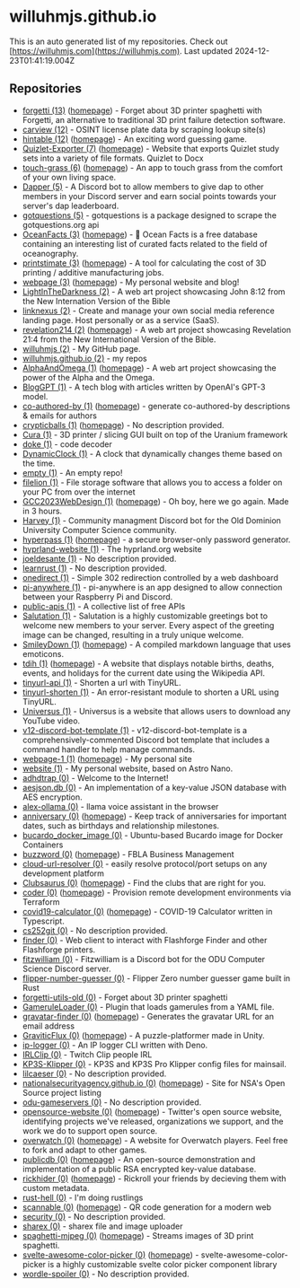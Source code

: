 # willuhmjs.github.io

This is an auto generated list of my repositories. Check out [https://willuhmjs.com](https://willuhmjs.com). Last updated 2024-12-23T01:41:19.004Z 

## Repositories
- [forgetti (13)](https://github.com/willuhmjs/forgetti) ([homepage](https://willuhmjs.github.io/forgetti/)) - Forget about 3D printer spaghetti with Forgetti, an alternative to traditional 3D print failure detection software.
- [carview (12)](https://github.com/willuhmjs/carview)  - OSINT license plate data by scraping lookup site(s)
- [hintable (12)](https://github.com/willuhmjs/hintable) ([homepage](https://hintable.me)) - An exciting word guessing game.
- [Quizlet-Exporter (7)](https://github.com/willuhmjs/Quizlet-Exporter) ([homepage](https://willuhmjs.github.io/Quizlet-Exporter)) - Website that exports Quizlet study sets into a variety of file formats. Quizlet to Docx
- [touch-grass (6)](https://github.com/willuhmjs/touch-grass) ([homepage](https://willuhmjs.github.io/touch-grass/)) - An app to touch grass from the comfort of your own living space.
- [Dapper (5)](https://github.com/willuhmjs/Dapper)  - A Discord bot to allow members to give dap to other members in your Discord server and earn social points towards your server's dap leaderboard.
- [gotquestions (5)](https://github.com/willuhmjs/gotquestions)  - gotquestions is a package designed to scrape the gotquestions.org api
- [OceanFacts (3)](https://github.com/willuhmjs/OceanFacts) ([homepage](https://willuhmjs.github.io/OceanFacts)) - 🌊 Ocean Facts is a free database containing an interesting list of curated facts related to the field of oceanography.
- [printstimate (3)](https://github.com/willuhmjs/printstimate) ([homepage](https://willuhmjs.github.io/printstimate/)) - A tool for calculating the cost of 3D printing / additive manufacturing jobs.
- [webpage (3)](https://github.com/willuhmjs/webpage) ([homepage](https://willuhmjs.com/)) - My personal website and blog!
- [LightInTheDarkness (2)](https://github.com/willuhmjs/LightInTheDarkness)  - A web art project showcasing John 8:12 from the New Internation Version of the Bible
- [linknexus (2)](https://github.com/willuhmjs/linknexus)  - Create and manage your own social media reference landing page. Host personally or as a service (SaaS).
- [revelation214 (2)](https://github.com/willuhmjs/revelation214) ([homepage](https://willuhmjs.github.io/revelation214/)) - A web art project showcasing Revelation 21:4 from the New International Version of the Bible.
- [willuhmjs (2)](https://github.com/willuhmjs/willuhmjs)  - My GitHub page.
- [willuhmjs.github.io (2)](https://github.com/willuhmjs/willuhmjs.github.io)  - my repos
- [AlphaAndOmega (1)](https://github.com/willuhmjs/AlphaAndOmega) ([homepage](https://willuhm-js.github.io/AlphaAndOmega)) - A web art project showcasing the power of the Alpha and the Omega.
- [BlogGPT (1)](https://github.com/willuhmjs/BlogGPT)  - A tech blog with articles written by OpenAI's GPT-3 model.
- [co-authored-by (1)](https://github.com/willuhmjs/co-authored-by) ([homepage](https://leodog896.github.io/co-authored-by/)) - generate co-authored-by descriptions & emails for authors
- [crypticballs (1)](https://github.com/willuhmjs/crypticballs) ([homepage](https://willuhmjs.github.io/crypticballs/)) - No description provided.
- [Cura (1)](https://github.com/willuhmjs/Cura)  - 3D printer / slicing GUI built on top of the Uranium framework
- [doke (1)](https://github.com/willuhmjs/doke)  - code decoder
- [DynamicClock (1)](https://github.com/willuhmjs/DynamicClock)  - A clock that dynamically changes theme based on the time.
- [empty (1)](https://github.com/willuhmjs/empty)  - An empty repo!
- [filelion (1)](https://github.com/willuhmjs/filelion)  - File storage software that allows you to access a folder on your PC from over the internet
- [GCC2023WebDesign (1)](https://github.com/willuhmjs/GCC2023WebDesign) ([homepage](https://willuhmjs.github.io/GCC2023WebDesign/)) - Oh boy, here we go again. Made in 3 hours.
- [Harvey (1)](https://github.com/willuhmjs/Harvey)  - Community managment Discord bot for the Old Dominion University Computer Science community.
- [hyperpass (1)](https://github.com/willuhmjs/hyperpass) ([homepage](https://willuhmjs.github.io/hyperpass/)) - a secure browser-only password generator.
- [hyprland-website (1)](https://github.com/willuhmjs/hyprland-website)  - The hyprland.org website
- [joeldesante (1)](https://github.com/willuhmjs/joeldesante)  - No description provided.
- [learnrust (1)](https://github.com/willuhmjs/learnrust)  - No description provided.
- [onedirect (1)](https://github.com/willuhmjs/onedirect)  - Simple 302 redirection controlled by a web dashboard
- [pi-anywhere (1)](https://github.com/willuhmjs/pi-anywhere)  - pi-anywhere is an app designed to allow connection between your Raspberry Pi and Discord.
- [public-apis (1)](https://github.com/willuhmjs/public-apis)  - A collective list of free APIs
- [Salutation (1)](https://github.com/willuhmjs/Salutation)  - Salutation is a highly customizable greetings bot to welcome new members to your server. Every aspect of the greeting image can be changed, resulting in a truly unique welcome.
- [SmileyDown (1)](https://github.com/willuhmjs/SmileyDown) ([homepage](https://willuhmjs.github.io/SmileyDown/)) - A compiled markdown language that uses emoticons.
- [tdih (1)](https://github.com/willuhmjs/tdih) ([homepage](https://willuhmjs.github.io/tdih/)) - A website that displays notable births, deaths, events, and holidays for the current date using the Wikipedia API.
- [tinyurl-api (1)](https://github.com/willuhmjs/tinyurl-api)  - Shorten a url with TinyURL.
- [tinyurl-shorten (1)](https://github.com/willuhmjs/tinyurl-shorten)  - An error-resistant module to shorten a URL using TinyURL.
- [Universus (1)](https://github.com/willuhmjs/Universus)  - Universus is a website that allows users to download any YouTube video.
- [v12-discord-bot-template (1)](https://github.com/willuhmjs/v12-discord-bot-template)  - v12-discord-bot-template is a comprehensively-commented Discord bot template that includes a command handler to help manage commands.
- [webpage-1 (1)](https://github.com/willuhmjs/webpage-1) ([homepage](https://leodog896.com)) - My personal site
- [website (1)](https://github.com/willuhmjs/website)  - My personal website, based on Astro Nano.
- [adhdtrap (0)](https://github.com/willuhmjs/adhdtrap)  - Welcome to the Internet!
- [aesjson.db (0)](https://github.com/willuhmjs/aesjson.db)  - An implementation of a key-value JSON database with AES encryption.
- [alex-ollama (0)](https://github.com/willuhmjs/alex-ollama)  - llama voice assistant in the browser
- [anniversary (0)](https://github.com/willuhmjs/anniversary) ([homepage](https://willuhmjs.github.io/anniversary/)) - Keep track of anniversaries for important dates, such as birthdays and relationship milestones.
- [bucardo_docker_image (0)](https://github.com/willuhmjs/bucardo_docker_image)  - Ubuntu-based Bucardo image for Docker Containers
- [buzzword (0)](https://github.com/willuhmjs/buzzword) ([homepage](https://willuhmjs.github.io/buzzword/)) - FBLA Business Management
- [cloud-url-resolver (0)](https://github.com/willuhmjs/cloud-url-resolver)  - easily resolve protocol/port setups on any development platform
- [Clubsaurus (0)](https://github.com/willuhmjs/Clubsaurus) ([homepage](https://clubsaur.us)) - Find the clubs that are right for you.
- [coder (0)](https://github.com/willuhmjs/coder) ([homepage](https://coder.com)) - Provision remote development environments via Terraform
- [covid19-calculator (0)](https://github.com/willuhmjs/covid19-calculator) ([homepage](https://www.npmjs.com/package/@deptofdefense/covid19-calculator)) - COVID-19 Calculator written in Typescript.
- [cs252git (0)](https://github.com/willuhmjs/cs252git)  - No description provided.
- [finder (0)](https://github.com/willuhmjs/finder)  - Web client to interact with Flashforge Finder and other Flashforge printers.
- [fitzwilliam (0)](https://github.com/willuhmjs/fitzwilliam)  - Fitzwilliam is a Discord bot for the ODU Computer Science Discord server.
- [flipper-number-guesser (0)](https://github.com/willuhmjs/flipper-number-guesser)  - Flipper Zero number guesser game built in Rust
- [forgetti-utils-old (0)](https://github.com/willuhmjs/forgetti-utils-old)  - Forget about 3D printer spaghetti
- [GameruleLoader (0)](https://github.com/willuhmjs/GameruleLoader)  - Plugin that loads gamerules from a YAML file.
- [gravatar-finder (0)](https://github.com/willuhmjs/gravatar-finder) ([homepage](https://willuhmjs.github.io/gravatar-finder/)) - Generates the gravatar URL for an email address
- [GraviticFlux (0)](https://github.com/willuhmjs/GraviticFlux) ([homepage](https://willuhmjs.github.io/GraviticFlux/)) - A puzzle-platformer made in Unity.
- [ip-logger (0)](https://github.com/willuhmjs/ip-logger)  - An IP logger CLI written with Deno.
- [IRLClip (0)](https://github.com/willuhmjs/IRLClip)  - Twitch Clip people IRL
- [KP3S-Klipper (0)](https://github.com/willuhmjs/KP3S-Klipper)  - KP3S and KP3S Pro Klipper config files for mainsail.
- [lilcaeser (0)](https://github.com/willuhmjs/lilcaeser)  - No description provided.
- [nationalsecurityagency.github.io (0)](https://github.com/willuhmjs/nationalsecurityagency.github.io) ([homepage](https://willuhmjs.github.io/nationalsecurityagency.github.io/)) - Site for NSA's Open Source project listing
- [odu-gameservers (0)](https://github.com/willuhmjs/odu-gameservers)  - No description provided.
- [opensource-website (0)](https://github.com/willuhmjs/opensource-website) ([homepage](https://opensource.twitter.dev)) - Twitter's open source website, identifying projects we've released, organizations we support, and the work we do to support open source.
- [overwatch (0)](https://github.com/willuhmjs/overwatch) ([homepage](https://willuhmjs.github.io/overwatch/)) - A website for Overwatch players. Feel free to fork and adapt to other games.
- [publicdb (0)](https://github.com/willuhmjs/publicdb) ([homepage](https://publicdb.vercel.app)) - An open-source demonstration and implementation of a public RSA encrypted key-value database.
- [rickhider (0)](https://github.com/willuhmjs/rickhider) ([homepage](https://rickhider.vercel.app)) - Rickroll your friends by decieving them with custom metadata.
- [rust-hell (0)](https://github.com/willuhmjs/rust-hell)  - I'm doing rustlings
- [scannable (0)](https://github.com/willuhmjs/scannable) ([homepage](https://leodog896.github.io/scannable/)) - QR code generation for a modern web
- [security (0)](https://github.com/willuhmjs/security)  - No description provided.
- [sharex (0)](https://github.com/willuhmjs/sharex)  - sharex file and image uploader
- [spaghetti-mjpeg (0)](https://github.com/willuhmjs/spaghetti-mjpeg) ([homepage](https://spaghetti-mjpeg.vercel.app)) - Streams images of 3D print spaghetti.
- [svelte-awesome-color-picker (0)](https://github.com/willuhmjs/svelte-awesome-color-picker) ([homepage](https://svelte-awesome-color-picker.vercel.app)) - svelte-awesome-color-picker is a highly customizable svelte color picker component library
- [wordle-spoiler (0)](https://github.com/willuhmjs/wordle-spoiler)  - No description provided.
